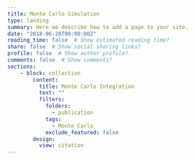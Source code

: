 ```yaml
---
title: Monte Carlo Simulation
type: landing
summary: Here we describe how to add a page to your site.
date: "2018-06-28T00:00:00Z"
reading_time: false  # Show estimated reading time?
share: false  # Show social sharing links?
profile: false  # Show author profile?
comments: false  # Show comments?
sections:
    - block: collection
        content:
          title: Monte Carlo Integration
          text: ""
          filters:
            folders:
              - publication
            tags:
              - Monte Carlo
            exclude_featured: false
        design:
          view: citation
---
```

